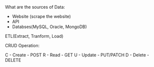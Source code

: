 
What are the sources of Data:
- Website (scrape the website)
- API
- Databses(MySQL, Oracle, MongoDB)
  
ETL(Extract, Tranform, Load)


CRUD Operation:

C - Create - POST
R - Read - GET
U - Update - PUT/PATCH
D - Delete - DELETE


